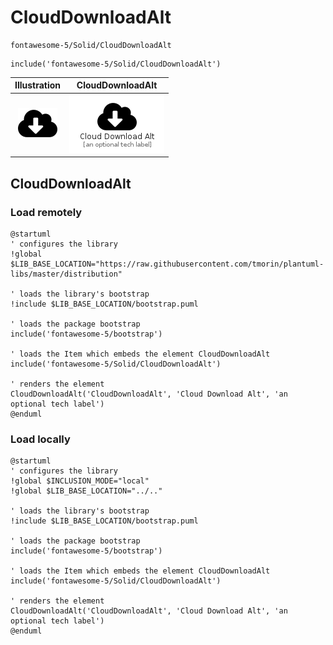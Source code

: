 # CloudDownloadAlt


```text
fontawesome-5/Solid/CloudDownloadAlt
```

```text
include('fontawesome-5/Solid/CloudDownloadAlt')
```



| Illustration | CloudDownloadAlt |
| :---: | :---: |
| ![illustration for Illustration](../../fontawesome-5/Solid/CloudDownloadAlt.png) | ![illustration for CloudDownloadAlt](../../fontawesome-5/Solid/CloudDownloadAlt.Local.png) |




## CloudDownloadAlt

### Load remotely
```plantuml
@startuml
' configures the library
!global $LIB_BASE_LOCATION="https://raw.githubusercontent.com/tmorin/plantuml-libs/master/distribution"

' loads the library's bootstrap
!include $LIB_BASE_LOCATION/bootstrap.puml

' loads the package bootstrap
include('fontawesome-5/bootstrap')

' loads the Item which embeds the element CloudDownloadAlt
include('fontawesome-5/Solid/CloudDownloadAlt')

' renders the element
CloudDownloadAlt('CloudDownloadAlt', 'Cloud Download Alt', 'an optional tech label')
@enduml
```

### Load locally
```plantuml
@startuml
' configures the library
!global $INCLUSION_MODE="local"
!global $LIB_BASE_LOCATION="../.."

' loads the library's bootstrap
!include $LIB_BASE_LOCATION/bootstrap.puml

' loads the package bootstrap
include('fontawesome-5/bootstrap')

' loads the Item which embeds the element CloudDownloadAlt
include('fontawesome-5/Solid/CloudDownloadAlt')

' renders the element
CloudDownloadAlt('CloudDownloadAlt', 'Cloud Download Alt', 'an optional tech label')
@enduml
```

